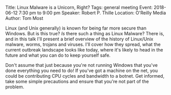 Title: Linux Malware is a Unicorn, Right?
Tags: general meeting
Event: 2018-06-12 7:30 pm to 9:00 pm
Speaker: Robert P. Thille
Location: O'Reilly Media
Author: Tom Most

Linux (and Unix generally) is known for being far more secure than Windows. But is this true? *Is* there such a thing as Linux Malware?  There is, and in this talk I'll present a brief overview of the history of Linux/Unix malware, worms, trojans and viruses.  I'll cover how they spread, what the current outbreak landscape looks like today, where it's likely to head in the future and what you can do to keep yourself safe.

Don't assume that just because you're not running Windows that you've done everything you need to do! If you've got a machine on the net, you could be contributing CPU cycles and bandwidth to a botnet.  Get informed, take some simple precautions and ensure that you're not part of the problem.
